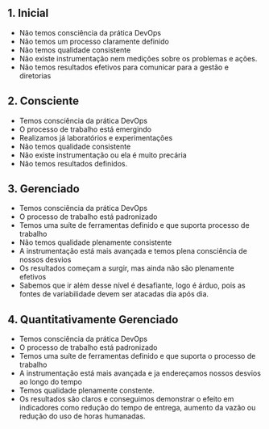 ## 1. Inicial

- Não temos consciência da prática DevOps
- Não temos um processo claramente definido
- Não temos qualidade consistente
- Não existe instrumentação nem medições sobre os problemas e ações.
- Não temos resultados efetivos para comunicar para a gestão e diretorias

## 2. Consciente

- Temos consciência da prática DevOps
- O processo de trabalho está emergindo
- Realizamos já laboratórios e experimentações
- Não temos qualidade consistente
- Não existe instrumentação ou ela é muito precária
- Não temos resultados definidos.

## 3. Gerenciado

- Temos consciência da prática DevOps
- O processo de trabalho está padronizado
- Temos uma suíte de ferramentas definido e que suporta processo de trabalho
- Não temos qualidade plenamente consistente
- A instrumentação está mais avançada e temos plena consciência de nossos desvios
- Os resultados começam a surgir, mas ainda não são plenamente efetivos
- Sabemos que ir além desse nível é desafiante, logo é árduo, pois as fontes de variabilidade devem ser atacadas dia após dia.

## 4. Quantitativamente Gerenciado

- Temos consciência da prática DevOps
- O processo de trabalho está padronizado
- Temos uma suíte de ferramentas definido e que suporta o processo de trabalho
- A instrumentação está mais avançada e ja endereçamos nossos desvios ao longo do tempo
- Temos qualidade plenamente constente.
- Os resultados são claros e conseguimos demonstrar o efeito em indicadores como redução do tempo de entrega, aumento da vazão ou redução do uso de horas humanadas.